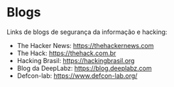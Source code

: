 # Blogs

Links de blogs de segurança da informação e hacking:

 - The Hacker News: https://thehackernews.com
 - The Hack: https://thehack.com.br
 - Hacking Brasil: https://hackingbrasil.org
 - Blog da DeepLabz: https://blog.deeplabz.com
 - Defcon-lab: https://www.defcon-lab.org/
